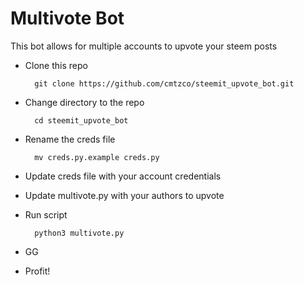 # Multivote Bot
This bot allows for multiple accounts to upvote your steem posts

- Clone this repo

        git clone https://github.com/cmtzco/steemit_upvote_bot.git

- Change directory to the repo

        cd steemit_upvote_bot

- Rename the creds file

        mv creds.py.example creds.py

- Update creds file with your account credentials

- Update multivote.py with your authors to upvote

- Run script

        python3 multivote.py

- GG

- Profit!
